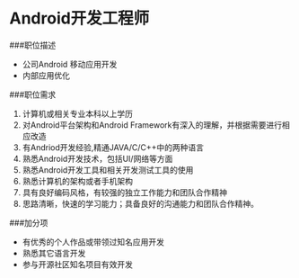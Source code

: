 # Android开发工程师

###职位描述
* 公司Android 移动应用开发
* 内部应用优化

###职位需求

1. 计算机或相关专业本科以上学历
2. 对Android平台架构和Android Framework有深入的理解，并根据需要进行相应改造
3. 有Andriod开发经验,精通JAVA/C/C++中的两种语言
4. 熟悉Android开发技术，包括UI/网络等方面
5. 熟悉Android开发工具和相关开发测试工具的使用
6. 熟悉计算机的架构或者手机架构
7. 具有良好编码风格，有较强的独立工作能力和团队合作精神
8. 思路清晰，快速的学习能力；具备良好的沟通能力和团队合作精神。


###加分项
* 有优秀的个人作品或带领过知名应用开发
* 熟悉其它语言开发
* 参与开源社区知名项目有效开发

